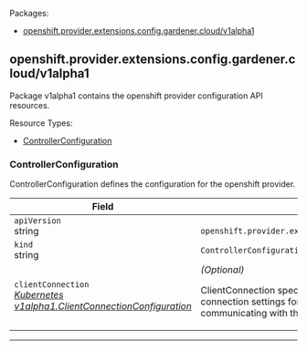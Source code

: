 <p>Packages:</p>
<ul>
<li>
<a href="#openshift.provider.extensions.config.gardener.cloud%2fv1alpha1">openshift.provider.extensions.config.gardener.cloud/v1alpha1</a>
</li>
</ul>
<h2 id="openshift.provider.extensions.config.gardener.cloud/v1alpha1">openshift.provider.extensions.config.gardener.cloud/v1alpha1</h2>
<p>
<p>Package v1alpha1 contains the openshift provider configuration API resources.</p>
</p>
Resource Types:
<ul><li>
<a href="#openshift.provider.extensions.config.gardener.cloud/v1alpha1.ControllerConfiguration">ControllerConfiguration</a>
</li></ul>
<h3 id="openshift.provider.extensions.config.gardener.cloud/v1alpha1.ControllerConfiguration">ControllerConfiguration
</h3>
<p>
<p>ControllerConfiguration defines the configuration for the openshift provider.</p>
</p>
<table>
<thead>
<tr>
<th>Field</th>
<th>Description</th>
</tr>
</thead>
<tbody>
<tr>
<td>
<code>apiVersion</code></br>
string</td>
<td>
<code>
openshift.provider.extensions.config.gardener.cloud/v1alpha1
</code>
</td>
</tr>
<tr>
<td>
<code>kind</code></br>
string
</td>
<td><code>ControllerConfiguration</code></td>
</tr>
<tr>
<td>
<code>clientConnection</code></br>
<em>
<a href="https://godoc.org/k8s.io/component-base/config/v1alpha1#ClientConnectionConfiguration">
Kubernetes v1alpha1.ClientConnectionConfiguration
</a>
</em>
</td>
<td>
<em>(Optional)</em>
<p>ClientConnection specifies the kubeconfig file and client connection
settings for the proxy server to use when communicating with the apiserver.</p>
</td>
</tr>
</tbody>
</table>
<hr/>
